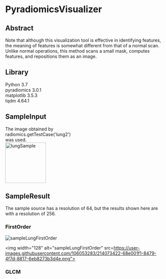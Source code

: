 # PyradiomicsVisualizer

## Abstract  
Note that although this visualization tool is effective in identifying features, the meaning of features is somewhat different from that of a normal scan.  
Unlike normal operations, this method scans a small mask, computes features, and repositions them as an image.  

## Library

Python 3.7  
pyradiomics 3.0.1  
matplotlib 3.5.3  
tqdm 4.64.1  

## SampleInput
The image obtained by  
radiomics.getTestCase('lung2')  
was used.  
<img width="128" alt="lungSample" src="https://user-images.githubusercontent.com/106053283/214072632-1ff3609b-c420-4076-8cc6-66dec54a3ce2.png">
 
## SampleResult  
The sample source has a resolution of 64, but the results shown here are with a resolution of 256.  
### FirstOrder  
![sampleLungFirstOrder](https://user-images.githubusercontent.com/106053283/214073725-f7510328-bc2d-4b7e-9ac7-980be4161be0.png)


<img width="128" alt="sampleLungFirstOrder" src=https://user-images.githubusercontent.com/106053283/214073422-68e001f1-8479-4f7d-8817-6eb8273b3d4e.png">

### GLCM  
